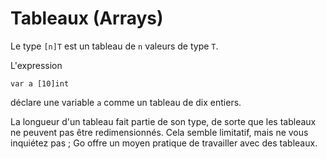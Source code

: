 # Tableaux (Arrays)

Le type `[n]T` est un tableau de `n` valeurs de type `T`.

L'expression

    var a [10]int

déclare une variable `a` comme un tableau de dix entiers.

La longueur d'un tableau fait partie de son type, de sorte que les tableaux ne peuvent pas être redimensionnés.
Cela semble limitatif, mais ne vous inquiétez pas ; Go offre un moyen pratique de travailler avec des tableaux.
